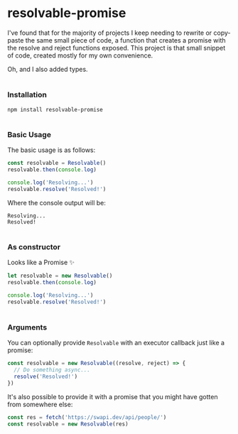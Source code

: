 # resolvable-promise

I've found that for the majority of projects I keep needing to rewrite or copy-paste the same small piece of code,
a function that creates a promise with the resolve and reject functions exposed. This project is that small snippet
of code, created mostly for my own convenience.

Oh, and I also added types.

#

### Installation
```
npm install resolvable-promise
```

#

### Basic Usage

The basic usage is as follows:
```js
const resolvable = Resolvable()
resolvable.then(console.log)

console.log('Resolving...')
resolvable.resolve('Resolved!')
```
Where the console output will be:
```
Resolving...
Resolved!
```

#

### As constructor
Looks like a Promise ✨
```js
let resolvable = new Resolvable()
resolvable.then(console.log)

console.log('Resolving...')
resolvable.resolve('Resolved!')
```

#

### Arguments
You can optionally provide `Resolvable` with an executor callback just like a promise:
```js
const resolvable = new Resolvable((resolve, reject) => {
  // Do something async...
  resolve('Resolved!')
})
```

It's also possible to provide it with a promise that you might have gotten from somewhere else:
```js
const res = fetch('https://swapi.dev/api/people/')
const resolvable = new Resolvable(res)
```
